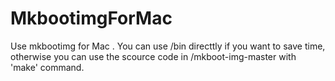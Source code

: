 # MkbootimgForMac
Use mkbootimg for Mac .
You can use /bin directtly if you want to save time, otherwise you can use the scource code in /mkboot-img-master with 'make' command.
